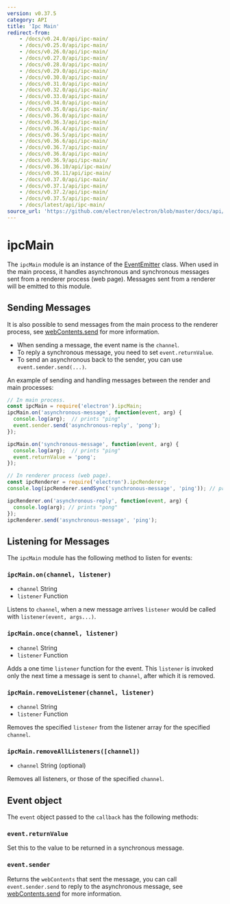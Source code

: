 ```yaml
---
version: v0.37.5
category: API
title: 'Ipc Main'
redirect-from:
    - /docs/v0.24.0/api/ipc-main/
    - /docs/v0.25.0/api/ipc-main/
    - /docs/v0.26.0/api/ipc-main/
    - /docs/v0.27.0/api/ipc-main/
    - /docs/v0.28.0/api/ipc-main/
    - /docs/v0.29.0/api/ipc-main/
    - /docs/v0.30.0/api/ipc-main/
    - /docs/v0.31.0/api/ipc-main/
    - /docs/v0.32.0/api/ipc-main/
    - /docs/v0.33.0/api/ipc-main/
    - /docs/v0.34.0/api/ipc-main/
    - /docs/v0.35.0/api/ipc-main/
    - /docs/v0.36.0/api/ipc-main/
    - /docs/v0.36.3/api/ipc-main/
    - /docs/v0.36.4/api/ipc-main/
    - /docs/v0.36.5/api/ipc-main/
    - /docs/v0.36.6/api/ipc-main/
    - /docs/v0.36.7/api/ipc-main/
    - /docs/v0.36.8/api/ipc-main/
    - /docs/v0.36.9/api/ipc-main/
    - /docs/v0.36.10/api/ipc-main/
    - /docs/v0.36.11/api/ipc-main/
    - /docs/v0.37.0/api/ipc-main/
    - /docs/v0.37.1/api/ipc-main/
    - /docs/v0.37.2/api/ipc-main/
    - /docs/v0.37.5/api/ipc-main/
    - /docs/latest/api/ipc-main/
source_url: 'https://github.com/electron/electron/blob/master/docs/api/ipc-main.md'
---
```


# ipcMain

The `ipcMain` module is an instance of the
[EventEmitter](https://nodejs.org/api/events.html) class. When used in the main
process, it handles asynchronous and synchronous messages sent from a renderer
process (web page). Messages sent from a renderer will be emitted to this
module.

## Sending Messages

It is also possible to send messages from the main process to the renderer
process, see [webContents.send][web-contents-send] for more information.

* When sending a message, the event name is the `channel`.
* To reply a synchronous message, you need to set `event.returnValue`.
* To send an asynchronous back to the sender, you can use
  `event.sender.send(...)`.

An example of sending and handling messages between the render and main
processes:

```javascript
// In main process.
const ipcMain = require('electron').ipcMain;
ipcMain.on('asynchronous-message', function(event, arg) {
  console.log(arg);  // prints "ping"
  event.sender.send('asynchronous-reply', 'pong');
});

ipcMain.on('synchronous-message', function(event, arg) {
  console.log(arg);  // prints "ping"
  event.returnValue = 'pong';
});
```

```javascript
// In renderer process (web page).
const ipcRenderer = require('electron').ipcRenderer;
console.log(ipcRenderer.sendSync('synchronous-message', 'ping')); // prints "pong"

ipcRenderer.on('asynchronous-reply', function(event, arg) {
  console.log(arg); // prints "pong"
});
ipcRenderer.send('asynchronous-message', 'ping');
```

## Listening for Messages

The `ipcMain` module has the following method to listen for events:

### `ipcMain.on(channel, listener)`

* `channel` String
* `listener` Function

Listens to `channel`, when a new message arrives `listener` would be called with
`listener(event, args...)`.

### `ipcMain.once(channel, listener)`

* `channel` String
* `listener` Function

Adds a one time `listener` function for the event. This `listener` is invoked
only the next time a message is sent to `channel`, after which it is removed.

### `ipcMain.removeListener(channel, listener)`

* `channel` String
* `listener` Function

Removes the specified `listener` from the listener array for the specified
`channel`.

### `ipcMain.removeAllListeners([channel])`

* `channel` String (optional)

Removes all listeners, or those of the specified `channel`.

## Event object

The `event` object passed to the `callback` has the following methods:

### `event.returnValue`

Set this to the value to be returned in a synchronous message.

### `event.sender`

Returns the `webContents` that sent the message, you can call
`event.sender.send` to reply to the asynchronous message, see
[webContents.send][web-contents-send] for more information.

[web-contents-send]: http://electron.atom.io/docs/v0.37.5/api/web-contents#webcontentssendchannel-arg1-arg2-
